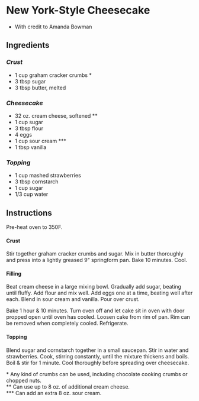# New York-Style Cheesecake
* With credit to Amanda Bowman

## Ingredients
### *Crust*
- 1 cup graham cracker crumbs *
- 3 tbsp sugar
- 3 tbsp butter, melted

### *Cheesecake*
- 32 oz. cream cheese, softened **
- 1 cup sugar
- 3 tbsp flour
- 4 eggs
- 1 cup sour cream ***
- 1 tbsp vanilla

### *Topping*
- 1 cup mashed strawberries
- 3 tbsp cornstarch
- 1 cup sugar
- 1/3 cup water

## Instructions
Pre-heat oven to 350F.

#### Crust
Stir together graham cracker crumbs and sugar. Mix in butter thoroughly and press into a lightly greased 9" springform pan. Bake 10 minutes. Cool.
#### Filling
Beat cream cheese in a large mixing bowl. Gradually add sugar, beating until fluffy. Add flour and mix well. 
Add eggs one at a time, beating well after each. Blend in sour cream and vanilla. Pour over crust.

Bake 1 hour & 10 minutes. Turn oven off and let cake sit in oven with door propped open until oven has cooled. Loosen cake from rim of pan. Rim can be removed when completely cooled. Refrigerate.

#### Topping
Blend sugar and cornstarch together in a small saucepan. Stir in water and strawberries. Cook, stirring constantly, until the mixture thickens and boils. Boil & stir for 1 minute. Cool thoroughly before spreading over cheesecake. 

\* Any kind of crumbs can be used, including chocolate cooking crumbs or chopped nuts.\
\** Can use up to 8 oz. of additional cream cheese.\
\*** Can add an extra 8 oz. sour cream.